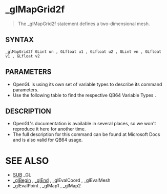 # _glMapGrid2f
> The _glMapGrid2f statement defines a two-dimensional mesh.

## SYNTAX
`_glMapGrid2f GLint un , GLfloat u1 , GLfloat u2 , GLint vn , GLfloat v1 , GLfloat v2`

## PARAMETERS
* OpenGL is using its own set of variable types to describe its command parameters.
* Use the following table to find the respective QB64 Variable Types .


## DESCRIPTION
* OpenGL's documentation is available in several places, so we won't reproduce it here for another time.
* The full description for this command can be found at Microsoft Docs and is also valid for QB64 usage.


# SEE ALSO
* [SUB](SUB.md) _GL
* [_glBegin](_glBegin.md) , [_glEnd](_glEnd.md) , _glEvalCoord , _glEvalMesh
* _glEvalPoint , _glMap1 , _glMap2

